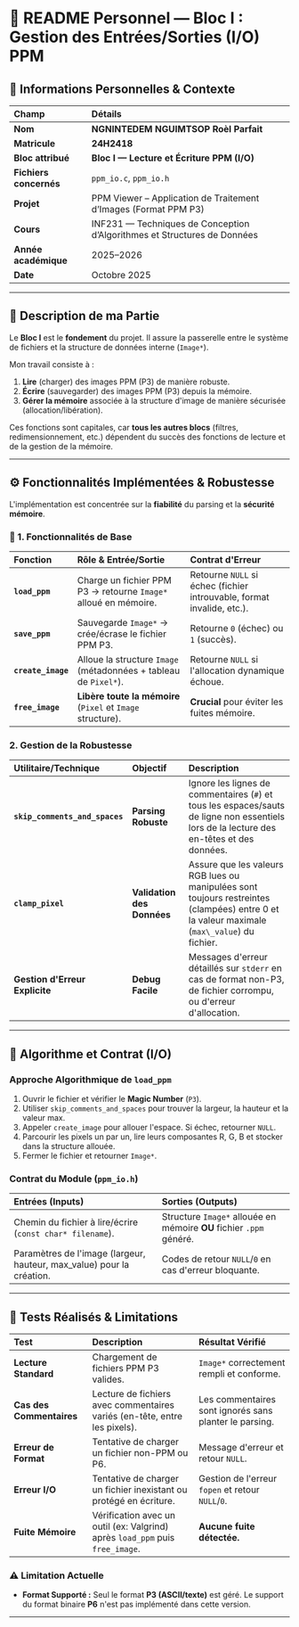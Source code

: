 # 💾 README Personnel — Bloc I : Gestion des Entrées/Sorties (I/O) PPM

## 👤 Informations Personnelles & Contexte

| **Champ** | **Détails** |
| :--- | :--- |
| **Nom** | **NGNINTEDEM NGUIMTSOP Roèl Parfait** |
| **Matricule** | **24H2418** |
| **Bloc attribué** | **Bloc I — Lecture et Écriture PPM (I/O)** |
| **Fichiers concernés** | `ppm_io.c`, `ppm_io.h` |
| **Projet** | PPM Viewer – Application de Traitement d’Images (Format PPM P3) |
| **Cours** | INF231 — Techniques de Conception d’Algorithmes et Structures de Données |
| **Année académique** | 2025–2026 |
| **Date** | Octobre 2025 |

---

## 🧩 Description de ma Partie

Le **Bloc I** est le **fondement** du projet. Il assure la passerelle entre le système de fichiers et la structure de données interne (`Image*`).

Mon travail consiste à :

1.  **Lire** (charger) des images PPM (P3) de manière robuste.
2.  **Écrire** (sauvegarder) des images PPM (P3) depuis la mémoire.
3.  **Gérer la mémoire** associée à la structure d'image de manière sécurisée (allocation/libération).

Ces fonctions sont capitales, car **tous les autres blocs** (filtres, redimensionnement, etc.) dépendent du succès des fonctions de lecture et de la gestion de la mémoire.

---

## ⚙️ Fonctionnalités Implémentées & Robustesse

L'implémentation est concentrée sur la **fiabilité** du parsing et la **sécurité mémoire**.

### 🔹 1. Fonctionnalités de Base

| Fonction | Rôle & Entrée/Sortie | Contrat d'Erreur |
| :--- | :--- | :--- |
| **`load_ppm`** | Charge un fichier PPM P3 $\to$ retourne `Image*` alloué en mémoire. | Retourne `NULL` si échec (fichier introuvable, format invalide, etc.). |
| **`save_ppm`** | Sauvegarde `Image*` $\to$ crée/écrase le fichier PPM P3. | Retourne `0` (échec) ou `1` (succès). |
| **`create_image`** | Alloue la structure `Image` (métadonnées + tableau de `Pixel*`). | Retourne `NULL` si l'allocation dynamique échoue. |
| **`free_image`** | **Libère toute la mémoire** (`Pixel` et `Image` structure). | **Crucial** pour éviter les fuites mémoire. |

### 2. Gestion de la Robustesse

| Utilitaire/Technique | Objectif | Description |
| :--- | :--- | :--- |
| **`skip_comments_and_spaces`** | **Parsing Robuste** | Ignore les lignes de commentaires (`#`) et tous les espaces/sauts de ligne non essentiels lors de la lecture des en-têtes et des données. |
| **`clamp_pixel`** | **Validation des Données** | Assure que les valeurs RGB lues ou manipulées sont toujours restreintes (clampées) entre $0$ et la valeur maximale (`max\_value`) du fichier. |
| **Gestion d'Erreur Explicite** | **Debug Facile** | Messages d'erreur détaillés sur `stderr` en cas de format non-P3, de fichier corrompu, ou d'erreur d'allocation. |

---

## 🧠 Algorithme et Contrat (I/O)

### Approche Algorithmique de `load_ppm`

1.  Ouvrir le fichier et vérifier le **Magic Number** (`P3`).
2.  Utiliser `skip_comments_and_spaces` pour trouver la largeur, la hauteur et la valeur max.
3.  Appeler `create_image` pour allouer l'espace. Si échec, retourner `NULL`.
4.  Parcourir les pixels un par un, lire leurs composantes R, G, B et stocker dans la structure allouée.
5.  Fermer le fichier et retourner `Image*`.

### Contrat du Module (`ppm_io.h`)

| Entrées (Inputs) | Sorties (Outputs) |
| :--- | :--- |
| Chemin du fichier à lire/écrire (`const char* filename`). | Structure `Image*` allouée en mémoire **OU** fichier `.ppm` généré. |
| Paramètres de l'image (largeur, hauteur, max\_value) pour la création. | Codes de retour `NULL`/`0` en cas d'erreur bloquante. |

---

## 🧾 Tests Réalisés & Limitations

| Test | Description | Résultat Vérifié |
| :--- | :--- | :--- |
| **Lecture Standard** | Chargement de fichiers PPM P3 valides. | `Image*` correctement rempli et conforme. |
| **Cas des Commentaires** | Lecture de fichiers avec commentaires variés (en-tête, entre les pixels). | Les commentaires sont ignorés sans planter le parsing. |
| **Erreur de Format** | Tentative de charger un fichier non-PPM ou P6. | Message d'erreur et retour `NULL`. |
| **Erreur I/O** | Tentative de charger un fichier inexistant ou protégé en écriture. | Gestion de l'erreur `fopen` et retour `NULL`/`0`. |
| **Fuite Mémoire** | Vérification avec un outil (ex: Valgrind) après `load_ppm` puis `free_image`. | **Aucune fuite détectée.** |

### ⚠️ Limitation Actuelle

* **Format Supporté :** Seul le format **P3 (ASCII/texte)** est géré. Le support du format binaire **P6** n'est pas implémenté dans cette version.

---

